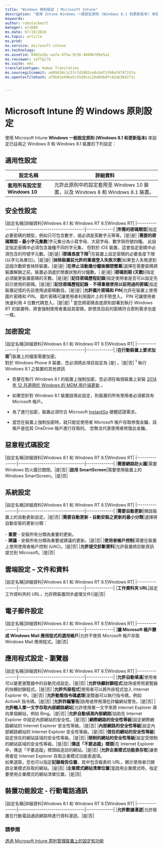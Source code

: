 ```yaml
---
title: "Windows 原則設定 | Microsoft Intune"
description: "使用 Intune Windows 一般設定原則 (Windows 8.1 和更新版本) 來設定已註冊之 Windows 8 和 Windows 8.1 裝置的設定。"
keywords: 
author: robstackmsft
manager: arob98
ms.date: 07/19/2016
ms.topic: article
ms.prod: 
ms.service: microsoft-intune
ms.technology: 
ms.assetid: 6982a2bc-aafa-475a-9236-4840b709e5a1
ms.reviewer: jeffgilb
ms.suite: ems
translationtype: Human Translation
ms.sourcegitcommit: a409d36c1c5fcfd3d81ce0cbdf1f69af4747157a
ms.openlocfilehash: a70b81e490a5c55d9ce11bd8dbdfc42ab364273c


---
```


# Microsoft Intune 的 Windows 原則設定
使用 Microsoft Intune **Windows 一般設定原則 (Windows 8.1 和更新版本)** 來設定已註冊之 Windows 8 和 Windows 8.1 裝置的下列設定：

## 適用性設定

|設定名稱|詳細資料|
|----------------|----------------------------------|
|**套用所有設定至 Windows 10**|允許此原則中的設定套用至 Windows 10 裝置，以及 Windows 8 和 Windows 8.1 裝置。|

## 安全性設定

|設定名稱|詳細資料|Windows 8.1 和 Windows RT 8.1|Windows RT|
|----------------|----------------------------------|--------------|
|**所需的密碼類型**|指定必要密碼的類型，例如只可包含數字，或必須是英數字元等等。|是|是|
|**需要的密碼類型 – 最小字元集數**|字元集分為小寫字母、大寫字母、數字與符號四種。 此設定指定密碼中必須包含幾種不同的字元集。 但對於 iOS 裝置，這會指定密碼中必須包含的符號字元數。|是|是|
|**密碼長度下限**<sup>1</sup>|在裝置上設定密碼的必要長度下限 (以字元為單位)。|是|是|
|**抹除裝置前允許的重複登入失敗次數**|如果登入失敗達到這個次數即會抹除裝置。|是|是|
|**在停止活動幾分鐘後關閉螢幕**|選擇在需要密碼將裝置解鎖之前，裝置必須處於閒置狀態的分鐘數。| 是|是|
|**密碼到期 (天數)**|指定必須變更裝置密碼的天數。|是|是|
|**記住密碼歷程記錄**|指定使用者是否可以設定先前已使用的密碼。|是|是|
|**記住密碼歷程記錄** - **不得重複使用以前用過的密碼**|指定裝置記憶的先前使用過密碼數目。|是|是|
|**允許圖片密碼和 PIN**|允許在裝置上使用圖片密碼和 PIN。 圖片密碼可讓使用者利用圖片上的手勢登入。 PIN 可讓使用者快速利用 4 位數代碼登入。|是|是|
<sup>1</sup> 當您將密碼長度原則部署到執行 Windows RT 的裝置時，將會強制使用者重設其密碼，即使其目前的密碼符合原則需求也是一樣。

## 加密設定

|設定名稱|詳細資料|Windows 8.1 和 Windows RT 8.1|Windows RT|
|----------------|----------------------------------|--------------|
|**在行動裝置上要求加密**<sup>1</sup>|裝置上的檔案需要加密。<br>對於 Windows Phone 8 裝置，您必須將此項目設定為 [是] 。|是|否|
<sup>1</sup> 執行 Windows 8.1 之裝置的其他資訊

-   若要在執行 Windows 8.1 的裝置上強制加密，您必須在每個裝置上安裝 [2014 年 12 月適用於 Windows 的 MDM 用戶端更新](http://support.microsoft.com/kb/3013816) 。

-   如果您針對 Windows 8.1 裝置啟用此設定，則裝置的所有使用者必須都具有 Microsoft 帳戶。

-   為了進行加密，裝置必須符合 Microsoft [InstantGo](http://blogs.windows.com/bloggingwindows/2014/06/19/instantgo-a-better-way-to-sleep/) 硬體認證需求。

-   當您在裝置上強制加密時，就只能從使用者 Microsoft 帳戶存取修復金鑰，該帳戶是從其 OneDrive 帳戶進行存取的。 您無法代表使用者修復此金鑰。

## 惡意程式碼設定

|設定名稱|詳細資料|Windows 8.1 和 Windows RT 8.1|Windows RT|
|----------------|----------------------------------|--------------|
|**需要網路防火牆**|需要 Windows 防火牆已關閉。|是|否|
|**啟用 SmartScreen**|需要使用裝置上的 Windows SmartScreen。|是|否|

## 系統設定

|設定名稱|詳細資料|Windows 8.1 和 Windows RT 8.1|Windows RT|
|----------------|----------------------------------|--------------|
|**需要自動更新**|開啟裝置上的自動更新設定。|是|否|
|**需要自動更新 - 自動安裝之更新的最小分類**|選擇將自動安裝的更新分類：<br /><br />-   **重要** - 安裝所有分類為重要的更新。<br />-   **建議** - 安裝所有分類為重要或建議的更新。|是|否|
|**使用者帳戶控制**|需要在裝置上使用使用者帳戶控制 (UAC)。|是|否|
|**允許提交診斷資料**|允許裝置將診斷資訊提交到 Microsoft。|是|否|


## 雲端設定 – 文件和資料

|設定名稱|詳細資料|Windows 8.1 和 Windows RT 8.1|Windows RT|
|----------------|----------------------------------|--------------|
|**工作資料夾 URL**|設定工作資料夾的 URL，允許跨裝置同步處理文件)|是|否|

## 電子郵件設定

|設定名稱|詳細資料|Windows 8.1 和 Windows RT 8.1|Windows RT|
|----------------|----------------------------------|--------------|
|**讓 Microsoft 帳戶變成 Windows Mail 應用程式的選用帳戶**|允許不使用 Microsoft 帳戶存取 Windows Mail 應用程式。|是|否|

## 應用程式設定 - 瀏覽器

|設定名稱|詳細資料|Windows 8.1 和 Windows RT 8.1|Windows RT|
|----------------|----------------------------------|--------------|
|**允許自動填滿**|使用者可以變更瀏覽器中的自動完成設定。|是|否|
|**允許快顯封鎖程式**|啟用或停用瀏覽器的快顯封鎖程式。|是|否|
|**允許外掛程式**|使用者可以將外掛程式加入 Internet Explorer 中。|是|否|
|**允許動態指令碼處理**|瀏覽器可以執行指令碼，例如 ActiveX 指令碼。|是|否|
|**允許詐騙警告**|啟用或停用潛在詐騙網站警告。|是|否|
|**允許輸入單一文字存取內部網路網站**|允許使用單一文字來將 Internet Explorer 導向某個網站，例如 Bing。|是|否|
|**允許自動偵測內部網路**|協助在 Internet Explorer 中設定內部網站的安全性。|是|否|
|**網際網路的安全性等級**|設定網際網路網站的 Internet Explorer 安全性等級。|是|否|
|**內部網路的安全性等級**|設定內部網路網站的 Internet Explorer 安全性等級。|是|否|
|**信任的網站的安全性等級**|設定信任的網站區域的安全性等級。|是|否|
|**限制的網站的安全性等級**|設定受限制的網站區域的安全性等級。|是|否|
|**傳送「不要追蹤」標頭**|在 Internet Explorer 中，傳送「不要追蹤」標頭給造訪的網站。|是|否|
|**允許企業模式功能表存取**|讓使用者從 Internet Explorer 存取企業模式功能表選項。<br>如果選取，您也可以指定**記錄報告位置**，其中包含報表的 URL，顯示使用者已開啟企業模式存取的網站。|是|否|
|**企業模式網站清單位置**|當啟用企業模式時，指定要使用企業模式的網站清單位置。|是|否|

## 裝置功能設定 - 行動電話通訊

|設定名稱|詳細資料|Windows 8.1 和 Windows RT 8.1|Windows RT|
|----------------|----------------------------------|--------------|
|**允許數據漫遊**|允許裝置在行動電話通訊網路時進行資料漫遊。|是|否|



### 請參閱
[透過 Microsoft Intune 原則管理裝置上的設定和功能](manage-settings-and-features-on-your-devices-with-microsoft-intune-policies.md)




<!--HONumber=Jul16_HO3-->


